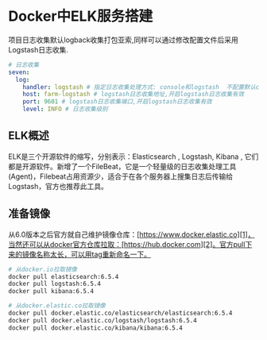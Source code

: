 # Docker中ELK服务搭建
项目日志收集默认logback收集打包亚索,同样可以通过修改配置文件后采用Logstash日志收集.

```yaml
# 日志收集
seven:
  log:
    handler: logstash # 指定日志收集处理方式: console和logstash  不配置默认console
    host: farm-logstash # logstash日志收集地址,开启logstash日志收集有效
    port: 9601 # logstash日志收集端口,开启logstash日志收集有效
    level: INFO # 日志收集级别
```

## ELK概述

ELK是三个开源软件的缩写，分别表示：Elasticsearch , Logstash, Kibana , 它们都是开源软件。新增了一个FileBeat，它是一个轻量级的日志收集处理工具(Agent)，Filebeat占用资源少，适合于在各个服务器上搜集日志后传输给Logstash，官方也推荐此工具。

## 准备镜像
从6.0版本之后官方就自己维护镜像仓库：[https://www.docker.elastic.co][1]，当然还可以从docker官方仓库拉取：[https://hub.docker.com][2]。官方pull下来的镜像名称太长，可以用tag重新命名一下。
```bash
# 从docker.io拉取镜像
docker pull elasticsearch:6.5.4
docker pull logstash:6.5.4
docker pull kibana:6.5.4

# 从docker.elastic.co拉取镜像
docker pull docker.elastic.co/elasticsearch/elasticsearch:6.5.4
docker pull docker.elastic.co/logstash/logstash:6.5.4
docker pull docker.elastic.co/kibana/kibana:6.5.4
```


  [1]: https://www.docker.elastic.co/
  [2]: https://hub.docker.com
  [3]: http://static.zybuluo.com/SevenMe/r8rina9vqgt20kucfn9usicb/image_1cvuas6v98g9t2q1qjmq94hfo9.png